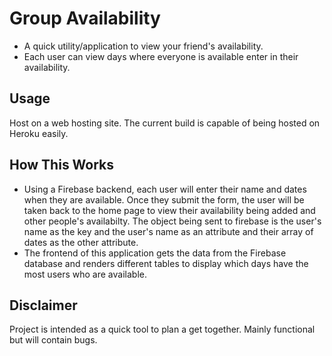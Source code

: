 # Group Availability
- A quick utility/application to view your friend's availability.
- Each user can view days where everyone is available enter in their availability.

## Usage
Host on a web hosting site. The current build is capable of being hosted on Heroku easily.

## How This Works
- Using a Firebase backend, each user will enter their name and dates when they are available. Once they submit the form, the user will be taken back to the home page to view their availability being added and other people's availabilty. The object being sent to firebase is the user's name as the key and the user's name as an attribute and their array of dates as the other attribute.
- The frontend of this application gets the data from the Firebase database and renders different tables to display which days have the most users who are available.

## Disclaimer
Project is intended as a quick tool to plan a get together. Mainly functional but will contain bugs.
